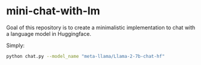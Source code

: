 # mini-chat-with-lm

Goal of this repository is to create a minimalistic implementation to chat with a language model in Huggingface.

Simply:

```bash
python chat.py --model_name "meta-llama/Llama-2-7b-chat-hf"
```

